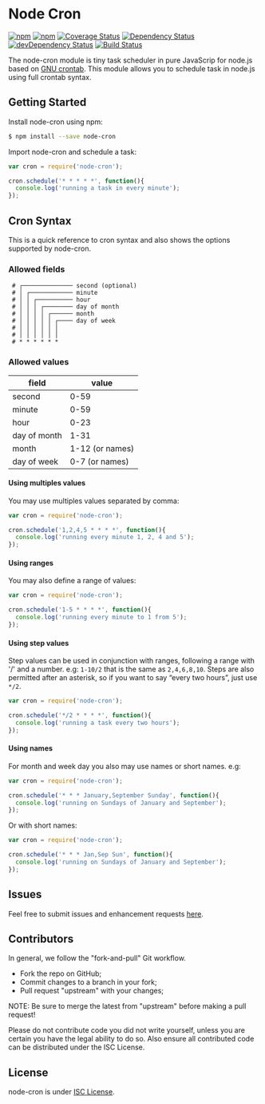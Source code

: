 # Node Cron

[![npm](https://img.shields.io/npm/l/node-cron.svg)](https://github.com/merencia/node-cron/blob/master/LICENSE.md)
[![npm](https://img.shields.io/npm/v/node-cron.svg)](https://img.shields.io/npm/v/node-cron.svg)
[![Coverage Status](https://coveralls.io/repos/github/merencia/node-cron/badge.svg?branch=master)](https://coveralls.io/github/merencia/node-cron?branch=master)
[![Dependency Status](https://david-dm.org/merencia/node-cron.svg)](https://david-dm.org/merencia/node-cron)
[![devDependency Status](https://david-dm.org/merencia/node-cron/dev-status.svg)](https://david-dm.org/merencia/node-cron#info=devDependencies)
[![Build Status](https://travis-ci.org/merencia/node-cron.svg?branch=master)](https://travis-ci.org/merencia/node-cron)

The node-cron module is tiny task scheduler in pure JavaScrip for node.js based on [GNU crontab](https://www.gnu.org/software/mcron/manual/html_node/Crontab-file.html). This module allows you to schedule task in node.js using full crontab syntax.


## Getting Started

Install node-cron using npm:

```sh
$ npm install --save node-cron
```

Import node-cron and schedule a task:

```javascript
var cron = require('node-cron');

cron.schedule('* * * * *', function(){
  console.log('running a task in every minute');
});
```

## Cron Syntax

This is a quick reference to cron syntax and also shows the options supported by node-cron.

### Allowed fields
```
 # ┌────────────── second (optional)
 # │ ┌──────────── minute
 # │ │ ┌────────── hour
 # │ │ │ ┌──────── day of month
 # │ │ │ │ ┌────── month
 # │ │ │ │ │ ┌──── day of week
 # │ │ │ │ │ │
 # │ │ │ │ │ │
 # * * * * * *
```

### Allowed values

|     field    |        value        |
|--------------|---------------------|
|    second    |         0-59        |
|    minute    |         0-59        |
|     hour     |         0-23        |
| day of month |         1-31        |
|     month    |     1-12 (or names) |
|  day of week |     0-7 (or names)  |


#### Using multiples values

You may use multiples values separated by comma:

```javascript
var cron = require('node-cron');

cron.schedule('1,2,4,5 * * * *', function(){
  console.log('running every minute 1, 2, 4 and 5');
});
```

#### Using ranges

You may also define a range of values:

```javascript
var cron = require('node-cron');

cron.schedule('1-5 * * * *', function(){
  console.log('running every minute to 1 from 5');
});
```

#### Using step values

Step values can be used in conjunction with ranges, following a range with '/' and a number. e.g: `1-10/2` that is the same as `2,4,6,8,10`. Steps are also permitted after an asterisk, so if you want to say “every two hours”, just use `*/2`.

```javascript
var cron = require('node-cron');

cron.schedule('*/2 * * * *', function(){
  console.log('running a task every two hours');
});
```

#### Using names

For month and week day you also may use names or short names. e.g:

```javascript
var cron = require('node-cron');

cron.schedule('* * * January,September Sunday', function(){
  console.log('running on Sundays of January and September');
});
```

Or with short names:

```javascript
var cron = require('node-cron');

cron.schedule('* * * Jan,Sep Sun', function(){
  console.log('running on Sundays of January and September');
});
```

## Issues

Feel free to submit issues and enhancement requests [here](https://github.com/merencia/node-cron/issues).

## Contributors

In general, we follow the "fork-and-pull" Git workflow.

 - Fork the repo on GitHub;
 - Commit changes to a branch in your fork;
 - Pull request "upstream" with your changes;

NOTE: Be sure to merge the latest from "upstream" before making a pull request!

Please do not contribute code you did not write yourself, unless you are certain you have the legal ability to do so. Also ensure all contributed code can be distributed under the ISC License.

## License

node-cron is under [ISC License](https://github.com/merencia/node-cron/blob/master/LICENSE.md).
